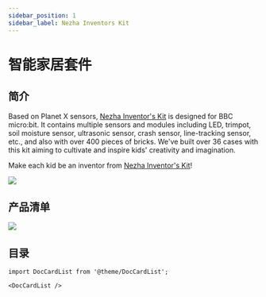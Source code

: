 ```yaml
---
sidebar_position: 1
sidebar_label: Nezha Inventors Kit
---
```


# 智能家居套件

## 简介

Based on Planet X sensors, [Nezha Inventor's Kit](https://shop.elecfreaks.com/products/elecfreaks-micro-bit-nezha-48-in-1-inventors-kit-without-micro-bit-board?_pos=2&_sid=ed1b6fbd2&_ss=r) is designed for BBC micro:bit. It contains multiple sensors and modules including LED, trimpot, soil moisture sensor, ultrasonic sensor, crash sensor, line-tracking sensor, etc., and also with over 400 pieces of bricks. We've built over 36 cases with this kit aiming to cultivate and inspire kids' creativity and imagination.

Make each kid be an inventor from [Nezha Inventor's Kit](https://shop.elecfreaks.com/products/elecfreaks-micro-bit-nezha-48-in-1-inventors-kit-without-micro-bit-board?_pos=2&_sid=ed1b6fbd2&_ss=r)!

![](https://wiki-media-ef.oss-cn-hongkong.aliyuncs.com/docs/microbit/building-blocks/nezha-inventors-kit/images/Nezha-Inventors-kit-for-microbit-01.png)

## 产品清单

![](https://wiki-media-ef.oss-cn-hongkong.aliyuncs.com/docs/microbit/building-blocks/nezha-inventors-kit/images/Nezha-Inventors-kit-for-microbit-02.png)

## 目录

```mdx-code-block
import DocCardList from '@theme/DocCardList';

<DocCardList />
```

